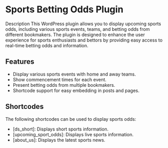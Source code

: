 # Sports Betting Odds Plugin

Description
This WordPress plugin allows you to display upcoming sports odds, including various sports events, teams, and betting odds from different bookmakers. The plugin is designed to enhance the user experience for sports enthusiasts and bettors by providing easy access to real-time betting odds and information.

## Features

- Display various sports events with home and away teams.
- Show commencement times for each event.
- Present betting odds from multiple bookmakers.
- Shortcode support for easy embedding in posts and pages.


## Shortcodes

The following shortcodes can be used to display sports odds:

- [ds_short]: Displays short sports information.
- [upcoming_sport_odds]: Displays live sports information.
- [about_us]: Displays the latest sports news.




